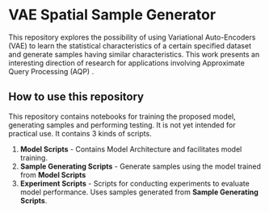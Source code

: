 # VAE Spatial Sample Generator
This repository explores the possibility of using Variational Auto-Encoders (VAE) to learn the statistical characteristics of a certain specified dataset and generate samples having similar characteristics. This work presents an interesting direction of research for applications involving Approximate Query Processing (AQP) .

## How to use this repository
This repository contains notebooks for training the proposed model, generating samples and performing testing. It is not yet intended for practical use. It contains 3 kinds of scripts. 

1. **Model Scripts** - Contains Model Architecture and facilitates model training.
2. **Sample Generating Scripts** - Generate samples using the model trained from **Model Scripts**
3. **Experiment Scripts** - Scripts for conducting experiments to evaluate model performance. Uses samples generated from **Sample Generating Scripts**.



